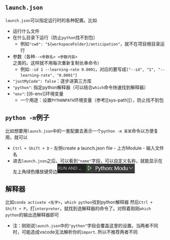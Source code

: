 ## `launch.json`
`launch.json`可以指定运行时的各种配置。比如
- 运行什么文件
- 在什么目录下运行（防止`python`找不到包）
  - 例如`"cwd": "${workspaceFolder}/anticipation"`，就不在项目根目录运行
- 参数（各种`--<参数名> <参数内容>`之类的。这样就不用每次重新复制长串命令）
  - 例如`--id 1 --learning-rate 0.0001`，对应的要写成`["--id", "1", "--learning-rate", "0.0001"]`
- `"justMyCode": false`：逐步进第三方库
- `"python"`: 指定python解释器（可以结合`which`命令快速找到解释器）
- `"env"`: [[6-env]]环境变量
  - 一个用途：设置`PYTHONPATH`环境变量（参考[[sys-path]]），防止找不到包
## `python -m`例子
比如想要用`launch.json`中的一套配置去表示一个`python -m 某某`命令以方便复用，就可以
- `Ctrl + Shift + D` - 左侧create a launch.json file - 上方Module - 输入文件名
- 进去`launch.json`之后，可以看到`"name"`字段，可以自定义名称，就能显示在左上角绿色播放键旁边![](launch.png)
## 解释器
比如`conda activate <名字>`，`which python`找到python解释器
然后`Ctrl + Shift + P`，打`interpreter`，就找到选解释器的命令了。对照着刚刚`which python`的输出选解释器即可
- 注：刚刚说`launch.json`中的`"python"`字段会覆盖这里的设置。当两者不同时，可能造成vscode无法解析你的`import`. 所以不推荐两者不同